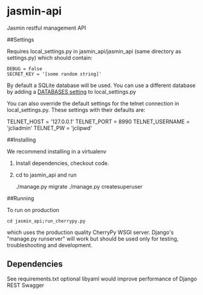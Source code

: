 # jasmin-api
Jasmin restful management API

##Settings

Requires local_settings.py in jasmin_api/jasmin_api
(same directory as settings.py) which should contain:

    DEBUG = False
    SECRET_KEY = '[some random string]'

By default a SQLite database will be used. You can use a different database by adding a [DATABASES setting](https://docs.djangoproject.com/en/1.8/ref/settings/#databases) to local_settings.py

You can also override the default settings for the telnet connection in local_settings.py. These settings with their defaults are:

TELNET_HOST = '127.0.0.1'
TELNET_PORT = 8990
TELNET_USERNAME = 'jcliadmin'
TELNET_PW = 'jclipwd'

##Installing

We recommend installing in a virtualenv

1. Install dependencies, checkout code.
2. cd to jasmin_api and run

    ./manage.py migrate
    ./manage.py createsuperuser

##Running

To run on production

    cd jasmin_api;run_cherrypy.py

which uses the production quality CherryPy WSGI server. Django's "manage.py runserver" will work but should be used only for testing, troubleshooting and development.

## Dependencies
See requirements.txt
optional libyaml would improve performance of Django REST Swagger
